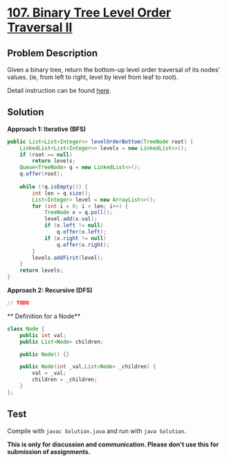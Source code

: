 # [107. Binary Tree Level Order Traversal II][title]

## Problem Description

Given a binary tree, return the bottom-up level order traversal of its nodes' values. (ie, from left to right, level by level from leaf to root).

Detail instruction can be found [here][title].

## Solution

**Approach 1: Iterative (BFS)**

```java
public List<List<Integer>> levelOrderBottom(TreeNode root) {
    LinkedList<List<Integer>> levels = new LinkedList<>();
    if (root == null)
        return levels;
    Queue<TreeNode> q = new LinkedList<>();
    q.offer(root);
    
    while (!q.isEmpty()) {
        int len = q.size();
        List<Integer> level = new ArrayList<>();
        for (int i = 0; i < len; i++) {
            TreeNode x = q.poll();
            level.add(x.val);
            if (x.left != null)
                q.offer(x.left);
            if (x.right != null)
                q.offer(x.right);
        }
        levels.addFirst(level);
    }
    return levels;
}
```

**Approach 2: Recursive (DFS)**

```java
// TODO
```

** Definition for a Node**

```java
class Node {
    public int val;
    public List<Node> children;

    public Node() {}

    public Node(int _val,List<Node> _children) {
        val = _val;
        children = _children;
    }
};
```

## Test

Compile with `javac Solution.java` and run with `java Solution`.


**This is only for discussion and communication. Please don't use this for submission of assignments.**

[title]: https://leetcode.com/problems/binary-tree-level-order-traversal-ii/